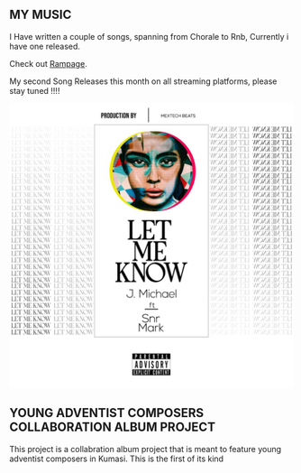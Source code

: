 ## MY MUSIC

I Have written a couple of songs, spanning from Chorale to Rnb, Currently i have one released. 

Check out [Rampage](https://open.spotify.com/artist/7pV1auXcg0VRv0Wq3x0OVz?si=b-ZVVSgdTr6rOrw3lO3zeQ&utm_source=copy-link). 

My second Song Releases this month on all streaming platforms, please stay tuned !!!! 

<img src="/Media/Letmeknow.jpg" alt="Snrmar" width="750">

## YOUNG ADVENTIST COMPOSERS COLLABORATION ALBUM PROJECT

This project is a collabration album project that is meant to feature young adventist composers in Kumasi. This is the first of its kind 